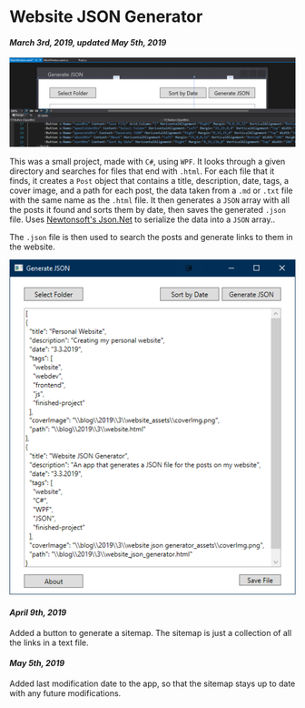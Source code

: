 [comment]: # (*.desc*An app that generates a JSON file for the posts on my website*.desc*)
[comment]: # (*.tags*website, C#, WPF, JSON, github, project, 2019, finished, featured*.tags*)
[comment]: # (*.title*Website JSON Generator*.title*)
[comment]: # (*.date*3-3-2019*.date*)
[comment]: # (*.lastMod*8-5-2019*.lastMod*)

# Website JSON Generator

#### *March 3rd, 2019, updated May 5th, 2019*

![Cover Image](website_json_generator_assets/coverImg.png)

This was a small project, made with `C#`, using `WPF`. It looks through a given directory and searches for files that end with `.html`. For each file that it finds, it creates a `Post` object that contains a title, description, date, tags, a cover image, and a path for each post, the data taken from a `.md` or `.txt` file with the same name as the `.html` file. It then generates a `JSON` array with all the posts it found and sorts them by date, then saves the generated `.json` file. Uses [Newtonsoft's Json.Net](https://www.newtonsoft.com/json) to serialize the data into a `JSON` array..

The `.json` file is then used to search the posts and generate links to them in the website.

![JSON Generator App](website_json_generator_assets/jsonGenApp.png)

#### *April 9th, 2019*

Added a button to generate a sitemap. The sitemap is just a collection of all the links in a text file.

#### *May 5th, 2019*

Added last modification date to the app, so that the sitemap stays up to date with any future modifications.